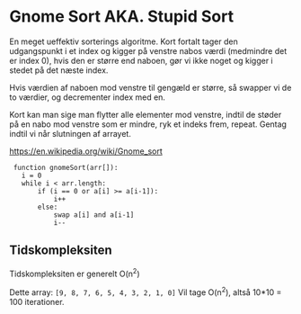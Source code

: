 
# Gnome Sort AKA. Stupid Sort

En meget ueffektiv sorterings algoritme.
Kort fortalt tager den udgangspunkt i et index og kigger på venstre nabos værdi (medmindre det er index 0), hvis den er større end naboen, gør vi ikke noget og kigger i stedet på det næste index.

Hvis værdien af naboen mod venstre til gengæld er større, så swapper vi de to værdier, og decrementer index med en.

Kort kan man sige man flytter alle elementer mod venstre, indtil de støder på en nabo mod venstre som er mindre, ryk et indeks frem, repeat. Gentag indtil vi når slutningen af arrayet.

https://en.wikipedia.org/wiki/Gnome_sort

```
 function gnomeSort(arr[]):
   i = 0
   while i < arr.length:
       if (i == 0 or a[i] >= a[i-1]):
           i++
       else:
           swap a[i] and a[i-1]
           i--
``` 

## Tidskompleksiten

Tidskompleksiten er generelt O(n<sup>2</sup>)

Dette array:
`[9, 8, 7, 6, 5, 4, 3, 2, 1, 0]`
Vil tage O(n<sup>2</sup>), altså 10*10 = 100 iterationer.
    
